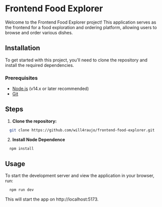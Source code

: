 # Frontend Food Explorer

Welcome to the Frontend Food Explorer project! This application serves as the frontend for a food exploration and ordering platform, allowing users to browse and order various dishes.

## Installation

To get started with this project, you'll need to clone the repository and install the required dependencies.

### Prerequisites

- [Node.js](https://nodejs.org/) (v14.x or later recommended)
- [Git](https://git-scm.com/)

## Steps

1. **Clone the repository:**

```sh
  git clone https://github.com/will4raujo/frontend-food-explorer.git
```

2. **Install Node Dependence**

```sh
  npm install
```

## Usage

To start the development server and view the application in your browser, run:

```sh
  npm run dev
```

This will start the app on http://localhost:5173.